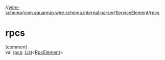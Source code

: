 //[wire-schema](../../../index.md)/[com.squareup.wire.schema.internal.parser](../index.md)/[ServiceElement](index.md)/[rpcs](rpcs.md)

# rpcs

[common]\
val [rpcs](rpcs.md): [List](https://kotlinlang.org/api/latest/jvm/stdlib/kotlin.collections/-list/index.html)&lt;[RpcElement](../-rpc-element/index.md)&gt;
